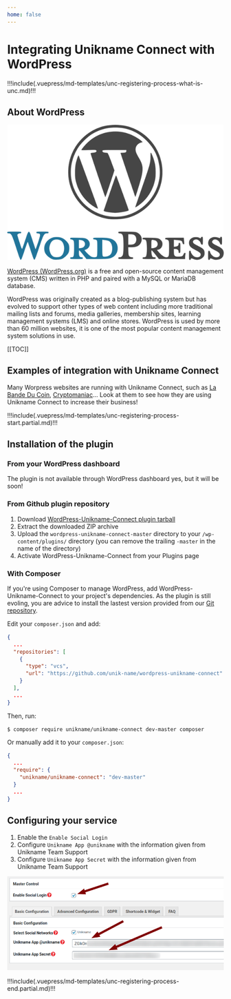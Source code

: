 ```yaml
---
home: false
---
```


# Integrating Unikname Connect with WordPress

!!!include(.vuepress/md-templates/unc-registering-process-what-is-unc.md)!!!

## About WordPress

![WordPress](./wordpress-logo-full.png)

[WordPress (WordPress.org)](https://en.wikipedia.org/wiki/WordPress) is a free and open-source content management system (CMS) written in PHP and paired with a MySQL or MariaDB database.

WordPress was originally created as a blog-publishing system but has evolved to support other types of web content including more traditional mailing lists and forums, media galleries, membership sites, learning management systems (LMS) and online stores.
WordPress is used by more than 60 million websites, it is one of the most popular content management system solutions in use.

[[TOC]]

## Examples of integration with Unikname Connect

Many Worpress websites are running with Unikname Connect, such as [La Bande Du Coin](https://www.demo.labandeducoin.fr/), [Cryptomaniac](https://www.cryptomaniac.fr)...
Look at them to see how they are using Unikname Connect to increase their business!

!!!include(.vuepress/md-templates/unc-registering-process-start.partial.md)!!!

## Installation of the plugin

### From your WordPress dashboard

The plugin is not available through WordPress dashboard yes, but it will be soon!

### From Github plugin repository

1. Download [WordPress-Unikname-Connect plugin tarball](https://github.com/unik-name/wordpress-unikname-connect/archive/master.zip)
1. Extract the downloaded ZIP archive
1. Upload the `wordpress-unikname-connect-master` directory to your `/wp-content/plugins/` directory (you can remove the trailing `-master` in the name of the directory)
1. Activate WordPress-Unikname-Connect from your Plugins page

### With Composer

If you're using Composer to manage WordPress, add WordPress-Unikname-Connect to your project's dependencies.
As the plugin is still evoling, you are advice to install the lastest version provided from our [Git repository](https://github.com/unik-name/wordpress-unikname-connect).

Edit your `composer.json` and add:

```json
{
  ...
  "repositories": [
    {
      "type": "vcs",
      "url": "https://github.com/unik-name/wordpress-unikname-connect"
    }
  ],
  ...
}
```

Then, run:

```
$ composer require unikname/unikname-connect dev-master composer
```

Or manually add it to your `composer.json`:

```json
{
  ...
  "require": {
    "unikname/unikname-connect": "dev-master"
  }
  ...
}
```

## Configuring your service

1. Enable the `Enable Social Login`
1. Configure `Unikname App @unikname` with the information given from Unikname Team Support
1. Configure `Unikname App Secret` with the information given from Unikname Team Support

![WordPress](./wordpress-config1.png)

!!!include(.vuepress/md-templates/unc-registering-process-end.partial.md)!!!
